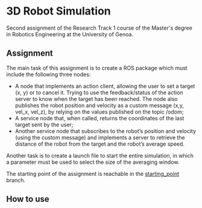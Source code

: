 # 3D Robot Simulation

Second assignment of the Research Track 1 course of the Master's degree in Robotics Engineering at the University of Genoa.

## Assignment

The main task of this assignment is to create a ROS package which must include the following three nodes:
- A node that implements an action client, allowing the user to set a target (x, y) or to cancel it. Trying to use the feedback/status of the action server to know when the target has been reached. The node also publishes the robot position and velocity as a custom message (x,y, vel_x, vel_z), by relying on the values published on the topic /odom;
- A service node that, when called, returns the coordinates of the last target sent by the user;
- Another service node that subscribes to the robot’s position and velocity (using the custom message) and implements a server to retrieve the distance of the robot from the target and the robot’s average speed.
  
Another task is to create a launch file to start the entire simulation, in which a parameter must be used to select the size of the averaging window.

The starting point of the assignment is reachable in the [starting_point](https://github.com/alessandrotrovatello/RT1_assignment2/tree/starting_point) branch.

## How to use

